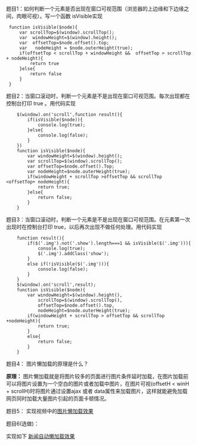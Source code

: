 题目1：如何判断一个元素是否出现在窗口可视范围（浏览器的上边缘和下边缘之间，肉眼可视）。写一个函数 isVisible实现

```
 function isVisible($node){
     var scrollTop=$(window).scrollTop();
     var  windowHeight=$(window).height();
     var  offsetTop=$node.offset().top;
     var   nodeHeight = $node.outerHeight(true);
     if(offsetTop < scrollTop + windowHeight &&  offsetTop > scrollTop + nodeHeight){
         return true
     }else{
         return false
     }    
 }
```

题目2：当窗口滚动时，判断一个元素是不是出现在窗口可视范围。每次出现都在控制台打印 true 。用代码实现

```
    $(window).on('scroll',function result(){
        if(isVisible($node)){
            console.log(true);
        }else{
            console.log(false);
        }
    })
    function isVisible($node){
        var windowHeight=$(window).height();
        var scrollTop=$(window).scrollTop();
        var offsetTop=$node.offset().Top;
        var nodeHeight=$node.outerHeight(true);
        if(windowHeight + scrollTop >offsetTop && scrollTop <offsetTop+ nodeHeight){
            return true;
        }else{
            return false;
        }
    }

```

题目3：当窗口滚动时，判断一个元素是不是出现在窗口可视范围。在元素第一次出现时在控制台打印 true，以后再次出现不做任何处理。用代码实现

```
    function result(){
        if($('.img').not('.show').length===1 && isVisible($('.img'))){
            console.log(true);
            $('.img').addClass('show');
        }
        else if(!isVisible($('.img'))){
            console.log(false);
        }
    }
    $(window).on('scroll',result);
    function isVisible($node){
        var windowHeight=$(window).height(),
            scrollTop=$(window).scrollTop(),
            offsetTop=$node.offset().top,
            nodeHeight=$node.outerHeight(true);
        if(windowHeight + scrollTop > offsetTop && scrollTop +nodeHeight){
            return true;
        }
        else{
            return false;
        }
    }

```
题目4： 图片懒加载的原理是什么？

**原理：**
图片懒加载就是将图片较多的页面进行图片条件延时加载，在图片加载前可以将图片设置为一个空白的图片或者加载中图片，在图片可视(offsetH < winH + scrollH)时将图片通过设置ajax 或者 data属性来加载图片，这样就能避免加载网页同时加载大量图片引起的页面卡顿情况。

题目5： 实现视频中的[图片懒加载效果](https://github.com/mhy-web/HomeWorks/tree/master/Desktop/task/task16/task16-5/index.html)


题目6(选做)：

 实现如下 [ 新闻自动懒加载效果 ](https://github.com/mhy-web/HomeWorks/tree/master/Desktop/task/task16/task16-6/index.html)
